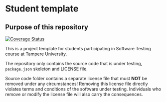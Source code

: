 # Student template

## Purpose of this repository

[![Coverage Status](https://coveralls.io/repos/github/teanre/software-testing/badge.svg)](https://coveralls.io/github/teanre/software-testing)

This is a project template for students participating in Software Testing course
at Tampere University.

The repository only contains the source code that is under testing, `package.json` skeleton
and LICENSE file.

Source code folder contains a separate license file that must **NOT** be removed under any circumstances!
Removing this license file directly violates terms and conditions of the software under testing.
Individuals who remove or modify the license file will also carry the consequences.
